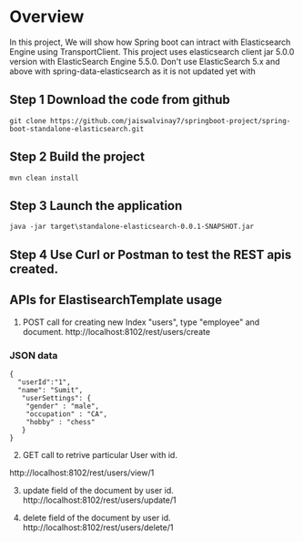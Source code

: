 
# Overview
In this project, We will show how Spring boot can intract with Elasticsearch Engine using TransportClient.
This project uses elasticsearch client jar 5.0.0 version with ElasticSearch Engine 5.5.0.
Don't use ElasticSearch 5.x and above with spring-data-elasticsearch as it is not updated yet with 



## Step 1 Download the code from github
```git clone https://github.com/jaiswalvinay7/springboot-project/spring-boot-standalone-elasticsearch.git ```

## Step 2 Build the project
```mvn clean install```

## Step 3 Launch the application
```java -jar target\standalone-elasticsearch-0.0.1-SNAPSHOT.jar```

## Step 4  Use Curl or Postman to test the REST apis created. 


## APIs for ElastisearchTemplate usage
1. POST call for creating new Index "users", type "employee" and document.
http://localhost:8102/rest/users/create

### JSON data
```
{
  "userId":"1",
  "name": "Sumit",
   "userSettings": {
   	"gender" : "male",
   	"occupation" : "CA",
   	"hobby" : "chess"
   }
}
```

2. GET call to retrive particular User with id.

http://localhost:8102/rest/users/view/1

3. update field of the document by user id.
http://localhost:8102/rest/users/update/1

4. delete field of the document by user id.
http://localhost:8102/rest/users/delete/1




